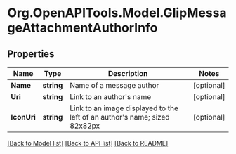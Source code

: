 
# Org.OpenAPITools.Model.GlipMessageAttachmentAuthorInfo

## Properties

Name | Type | Description | Notes
------------ | ------------- | ------------- | -------------
**Name** | **string** | Name of a message author | [optional] 
**Uri** | **string** | Link to an author&#39;s name | [optional] 
**IconUri** | **string** | Link to an image displayed to the left of an author&#39;s name; sized 82x82px | [optional] 

[[Back to Model list]](../README.md#documentation-for-models)
[[Back to API list]](../README.md#documentation-for-api-endpoints)
[[Back to README]](../README.md)

